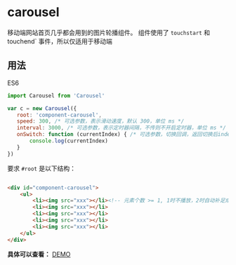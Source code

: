 # carousel

移动端网站首页几乎都会用到的图片轮播组件。
组件使用了 `touchstart` 和 touchend` 事件，所以仅适用于移动端

## 用法

ES6
 ```js
 import Carousel from 'Carousel'

 var c = new Carousel({
    root: 'component-carousel',
    speed: 300, /* 可选参数，表示滑动速度，默认 300，单位 ms */
    interval: 3000, /* 可选参数，表示定时器间隔，不传则不开启定时器，单位 ms */
    onSwitch: function (currentIndex) { /* 可选参数，切换回调，返回切换后index */
        console.log(currentIndex)
    } 
 })

 ```

要求 `#root` 是以下结构：  

```html

<div id="component-carousel">
    <ul>
        <li><img src="xxx"></li><!-- 元素个数 >= 1, 1时不播放，2时自动补足成4个以便于切换 -->
        <li><img src="xxx"></li>
        <li><img src="xxx"></li>
        <li><img src="xxx"></li>
        <li><img src="xxx"></li>
    </ul>
</div>
```

**具体可以查看：**
[DEMO](https://juzhikan.github.io/carousel/index.html)
